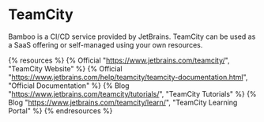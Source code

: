 # TeamCity

Bamboo is a CI/CD service provided by JetBrains. TeamCity can be used as a SaaS offering or self-managed using your own resources.

{% resources %}
  {% Official "https://www.jetbrains.com/teamcity/", "TeamCity Website" %}
  {% Official "https://www.jetbrains.com/help/teamcity/teamcity-documentation.html", "Official Documentation" %}
  {% Blog "https://www.jetbrains.com/teamcity/tutorials/", "TeamCity Tutorials" %}
  {% Blog "https://www.jetbrains.com/teamcity/learn/", "TeamCity Learning Portal" %}
{% endresources %}
